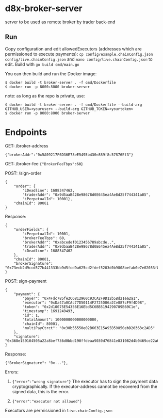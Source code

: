 # d8x-broker-server

server to be used as remote broker by trader back-end

## Run
Copy configuration and edit allowedExecutors (addresses which are permissioned to execute payments):
`cp config/example.chainConfig.json config/live.chainConfig.json` and
`nano config/live.chainConfig.json` to edit.
Build with `go build cmd/main.go`

You can then build and run the Docker image:
```
$ docker build -t broker-server . -f cmd/Dockerfile
$ docker run -p 8000:8000 broker-server
```
note: as long as the repo is private, use:
```
$ docker build -t broker-server . -f cmd/Dockerfile --build-arg GITHUB_USER=<youruser> --build-arg GITHUB_TOKEN=<yourtoken>
$ docker run -p 8000:8000 broker-server
```

# Endpoints

GET: /broker-address

`{"brokerAddr":"0x5A09217F6D36E73eE5495b430e889f8c57876Ef3"}`

GET: /broker-fee
`{"BrokerFeeTbps":60}`

POST: /sign-order

```
{
    "order": {
        "iDeadline": 1688347462,
        "traderAddr": "0x9d5aaB428e98678d0E645ea4AeBd25f744341a05",
        "iPerpetualId": 10001},
    "chainId": 80001
}
```

Response:

```
{
    "orderFields": {
        "iPerpetualId": 10001,
        "brokerFeeTbps": 60,
        "brokerAddr": "0xabcedef0123456789abcde..",
        "traderAddr": "0x9d5aaB428e98678d0E645ea4AeBd25f744341a05",
        "iDeadline": 1688347462
    },
    "chainId": 80001,
    "brokerSignature": "0x73ecb2d9ccd577b441333bb9d5fcd9a625cd2fdef5203d0b9808befab0e7e02053f8e0deac0602f1cc294f4706281f83a48745cee92a7bf61cef0516ec7514f21b"
}
```
POST: sign-payment
```
{
    "payment": {
        "payer": "0x4Fdc785fe2C6812960C93CA2F9D12b5Bd21ea2a1", 
        "executor": "0xDa47a0CAc77D50114F2725D06a2Ce887cF9f4D98", 
        "token": "0x2d10075E54356E16Ebd5C6BB5194290709B69C1e", 
        "timestamp": 1691249493, 
        "id": 1,
        "totalAmount": 1000000000000000000,
        "chainId": 80001,
        "multiPayCtrct": "0x30b55550e02B663E15A95B50850ebD20363c2AD5"
    },
    "signature": "0x368e159104505a22a8bef736d0bbd190ffdeaa9030d76841e831082d4b0469ce22a034ed9672dd88324e22f479b08aa5c6729d3319c1d3db1b535068d86866571c"
}
```
Response:
```
{"BrokerSignature": "0x..."},
```
Errors:
1. `{"error":"wrong signature"}`
The executor has to sign the payment data cryptographically. If the executor-address cannot be recovered from the signed data,
this is the error.

2. `{"error":"executor not allowed"}`

Executors are permissioned in `live.chainConfig.json`

